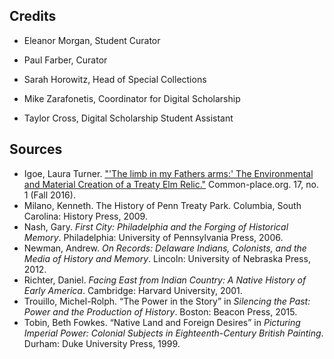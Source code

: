 ## Credits

- Eleanor Morgan, Student Curator

- Paul Farber, Curator

- Sarah Horowitz, Head of Special Collections

- Mike Zarafonetis, Coordinator for Digital Scholarship

- Taylor Cross, Digital Scholarship Student Assistant

## Sources
- Igoe, Laura Turner. ["'The limb in my Fathers arms:' The Environmental and Material Creation of a Treaty Elm Relic."](http://common-place.org/book/the-limb-in-my-fathers-arms-the-environmental-and-material-creation-of-a-treaty-elm-relic/) Common-place.org. 17, no. 1 (Fall 2016). 
- Milano, Kenneth. The History of Penn Treaty Park. Columbia, South Carolina: History Press, 2009. 
- Nash, Gary. _First City: Philadelphia and the Forging of Historical Memory_. Philadelphia: University of Pennsylvania Press, 2006.
- Newman, Andrew. _On Records: Delaware Indians, Colonists, and the Media of History and Memory_. Lincoln: University of Nebraska Press, 2012.
- Richter, Daniel. _Facing East from Indian Country: A Native History of Early America_. Cambridge: Harvard University, 2001. 
- Trouillo, Michel-Rolph. “The Power in the Story” in _Silencing the Past: Power and the Production of History_. Boston: Beacon Press, 2015.
- Tobin, Beth Fowkes. “Native Land and Foreign Desires” in _Picturing Imperial Power: Colonial Subjects in Eighteenth-Century British Painting_. Durham: Duke University Press, 1999.
